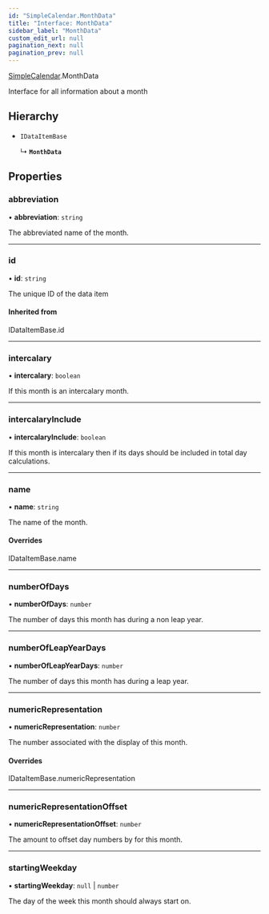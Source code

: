```yaml
---
id: "SimpleCalendar.MonthData"
title: "Interface: MonthData"
sidebar_label: "MonthData"
custom_edit_url: null
pagination_next: null
pagination_prev: null
---
```


[SimpleCalendar](../namespaces/SimpleCalendar.md).MonthData

Interface for all information about a month

## Hierarchy

- `IDataItemBase`

  ↳ **`MonthData`**

## Properties

### abbreviation

• **abbreviation**: `string`

The abbreviated name of the month.

___

### id

• **id**: `string`

The unique ID of the data item

#### Inherited from

IDataItemBase.id

___

### intercalary

• **intercalary**: `boolean`

If this month is an intercalary month.

___

### intercalaryInclude

• **intercalaryInclude**: `boolean`

If this month is intercalary then if its days should be included in total day calculations.

___

### name

• **name**: `string`

The name of the month.

#### Overrides

IDataItemBase.name

___

### numberOfDays

• **numberOfDays**: `number`

The number of days this month has during a non leap year.

___

### numberOfLeapYearDays

• **numberOfLeapYearDays**: `number`

The number of days this month has during a leap year.

___

### numericRepresentation

• **numericRepresentation**: `number`

The number associated with the display of this month.

#### Overrides

IDataItemBase.numericRepresentation

___

### numericRepresentationOffset

• **numericRepresentationOffset**: `number`

The amount to offset day numbers by for this month.

___

### startingWeekday

• **startingWeekday**: ``null`` \| `number`

The day of the week this month should always start on.
